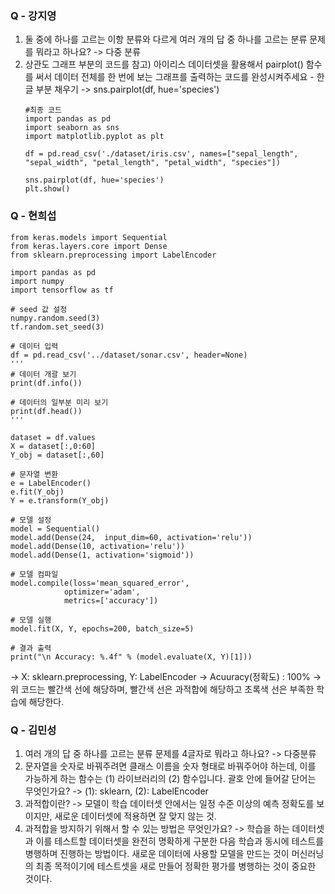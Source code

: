 ### Q - 강지영
1) 둘 중에 하나를 고르는 이항 분류와 다르게 여러 개의 답 중 하나를 고르는 분류 문제를 뭐라고 하나요?
   -> 다중 분류
2) 상관도 그래프 부분의 코드를 참고) 아이리스 데이터셋을 활용해서 pairplot() 함수를 써서 데이터 전체를 한 번에 보는 그래프를 출력하는 코드를 완성시켜주세요 - 한글 부분 채우기
   -> sns.pairplot(df, hue='species')
   ```
   #최종 코드
   import pandas as pd
   import seaborn as sns
   import matplotlib.pyplot as plt

   df = pd.read_csv('./dataset/iris.csv', names=["sepal_length", "sepal_width", "petal_length", "petal_width", "species"])

   sns.pairplot(df, hue='species')
   plt.show()
   ```

### Q - 현희섭
```
from keras.models import Sequential
from keras.layers.core import Dense
from sklearn.preprocessing import LabelEncoder

import pandas as pd
import numpy
import tensorflow as tf

# seed 값 설정
numpy.random.seed(3)
tf.random.set_seed(3)

# 데이터 입력
df = pd.read_csv('../dataset/sonar.csv', header=None)
'''
# 데이터 개괄 보기
print(df.info())

# 데이터의 일부분 미리 보기
print(df.head())
'''

dataset = df.values
X = dataset[:,0:60]
Y_obj = dataset[:,60]

# 문자열 변환
e = LabelEncoder()
e.fit(Y_obj)
Y = e.transform(Y_obj)

# 모델 설정
model = Sequential()
model.add(Dense(24,  input_dim=60, activation='relu'))
model.add(Dense(10, activation='relu'))
model.add(Dense(1, activation='sigmoid'))

# 모델 컴파일
model.compile(loss='mean_squared_error',
            optimizer='adam',
            metrics=['accuracy'])

# 모델 실행
model.fit(X, Y, epochs=200, batch_size=5)

# 결과 출력
print("\n Accuracy: %.4f" % (model.evaluate(X, Y)[1]))
```
-> X: sklearn.preprocessing, Y: LabelEncoder
-> Acuuracy(정확도) : 100%
-> 위 코드는 빨간색 선에 해당하며, 빨간색 선은 과적합에 해당하고 초록색 선은 부족한 학습에 해당한다.

### Q - 김민성
1) 여러 개의 답 중 하나를 고르는 분류 문제를 4글자로 뭐라고 하나요?
   -> 다중분류
2) 문자열을 숫자로 바꿔주려면 클래스 이름을 숫자 형태로 바꿔주어야 하는데, 이를 가능하게 하는 함수는 (1) 라이브러리의 (2) 함수입니다. 괄호 안에 들어갈 단어는 무엇인가요?
   -> (1): sklearn, (2): LabelEncoder
3) 과적합이란?
   -> 모델이 학습 데이터셋 안에서는 일정 수준 이상의 예측 정확도를 보이지만, 새로운 데이터셋에 적용하면 잘 맞지 않는 것.
4) 과적합을 방지하기 위해서 할 수 있는 방법은 무엇인가요?
   -> 학습을 하는 데이터셋과 이를 테스트할 데이터셋을 완전히 명확하게 구분한 다음 학습과 동시에 테스트를 병행하며 진행하는 방법이다. 새로운 데이터에 사용할 모델을 만드는 것이 머신러닝의 최종 목적이기에 테스트셋을 새로 만들어 정확한 평가를 병행하는 것이 중요한 것이다.
